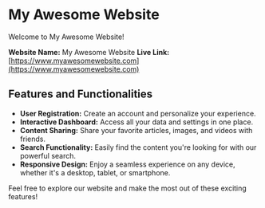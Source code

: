 # My Awesome Website

Welcome to My Awesome Website!

**Website Name:** My Awesome Website
**Live Link:** [https://www.myawesomewebsite.com](https://www.myawesomewebsite.com)

## Features and Functionalities

- **User Registration:** Create an account and personalize your experience.
- **Interactive Dashboard:** Access all your data and settings in one place.
- **Content Sharing:** Share your favorite articles, images, and videos with friends.
- **Search Functionality:** Easily find the content you're looking for with our powerful search.
- **Responsive Design:** Enjoy a seamless experience on any device, whether it's a desktop, tablet, or smartphone.

Feel free to explore our website and make the most out of these exciting features!
